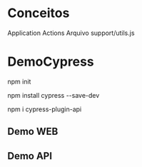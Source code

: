 
# Conceitos
  Application Actions
  Arquivo support/utils.js

# DemoCypress

  npm init

  npm install cypress --save-dev
  
  
  npm i cypress-plugin-api

##  Demo WEB
##  Demo API
